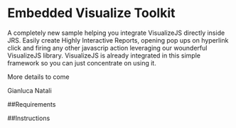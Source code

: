 Embedded Visualize Toolkit
=================
A completely new sample helping you integrate VisualizeJS directly inside JRS.
Easily create Highly Interactive Reports, opening pop ups on hyperlink click and firing any other javascrip action leveraging our wounderful VisualizeJS library.
VisualizeJS is already integrated in this simple framework so you can just concentrate on using it.

More details to come

Gianluca Natali

##Requirements

##Instructions
